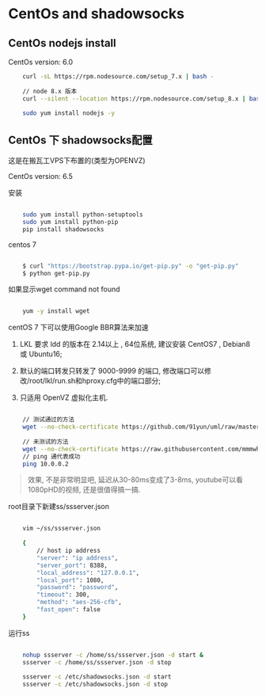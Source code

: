 <!--
Created: Mon Aug 26 2019 15:18:28 GMT+0800 (China Standard Time)
Modified: Mon Aug 26 2019 15:18:28 GMT+0800 (China Standard Time)
-->
# CentOs and shadowsocks

## CentOs nodejs install

CentOs version: 6.0

``` bash
    curl -sL https://rpm.nodesource.com/setup_7.x | bash -
    
    // node 8.x 版本
    curl --silent --location https://rpm.nodesource.com/setup_8.x | bash -
    
    sudo yum install nodejs -y
```

## CentOs 下 shadowsocks配置

这是在搬瓦工VPS下布置的(类型为OPENVZ)

CentOs version: 6.5

安装

``` bash

    sudo yum install python-setuptools
    sudo yum install python-pip
    pip install shadowsocks
```

centos 7

``` bash

    $ curl "https://bootstrap.pypa.io/get-pip.py" -o "get-pip.py"
    $ python get-pip.py
```

如果显示wget command not found

``` bash

    yum -y install wget
```

centOS 7 下可以使用Google BBR算法来加速

1. LKL 要求 ldd 的版本在 2.14以上 , 64位系统, 建议安装 CentOS7 , Debian8 或 Ubuntu16; 

2. 默认的端口转发只转发了 9000-9999 的端口, 修改端口可以修改/root/lkl/run.sh和hproxy.cfg中的端口部分; 

3. 只适用 OpenVZ 虚拟化主机. 

``` bash

    // 测试通过的方法
    wget --no-check-certificate https://github.com/91yun/uml/raw/master/lkl/install.sh && bash install.sh
    
    // 未测试的方法
    wget --no-check-certificate https://raw.githubusercontent.com/mmmwhy/LKL_BBR/master/lkl/install.sh && bash install.sh
    // ping 通代表成功
    ping 10.0.0.2
```

> 效果, 不是非常明显吧, 延迟从30-80ms变成了3-8ms, youtube可以看1080pHD的视频, 还是很值得搞一搞. 

root目录下新建ss/ssserver.json 

``` bash

    vim ~/ss/ssserver.json
    
    {
        // host ip address
        "server": "ip address", 
        "server_port": 8388, 
        "local_address": "127.0.0.1", 
        "local_port": 1080, 
        "password": "password", 
        "timeout": 300, 
        "method": "aes-256-cfb", 
        "fast_open": false
    }
```

运行ss

``` bash

    nohup ssserver -c /home/ss/ssserver.json -d start &
    ssserver -c /home/ss/ssserver.json -d stop
    
    ssserver -c /etc/shadowsocks.json -d start
    ssserver -c /etc/shadowsocks.json -d stop
```

